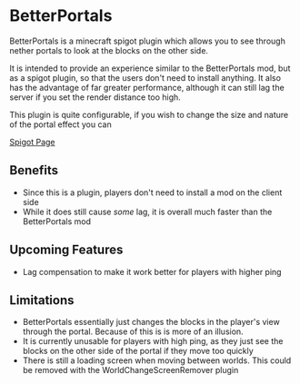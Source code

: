 # BetterPortals
BetterPortals is a minecraft spigot plugin which allows you to see through nether portals to look at the blocks on the other side.

It is intended to provide an experience similar to the BetterPortals mod, but as a spigot plugin, so that the users don't need to install anything. It also has the advantage of far greater performance, although it can still lag the server if you set the render distance too high.

This plugin is quite configurable, if you wish to change the size and nature of the portal effect you can

[Spigot Page](https://www.spigotmc.org/resources/betterportals.75409/)

## Benefits
* Since this is a plugin, players don't need to install a mod on the client side
* While it does still cause *some* lag, it is overall much faster than the BetterPortals mod

## Upcoming Features
* Lag compensation to make it work better for players with higher ping

## Limitations
* BetterPortals essentially just changes the blocks in the player's view through the portal. Because of this is is more of an illusion.
* It is currently unusable for players with high ping, as they just see the blocks on the other side of the portal if they move too quickly
* There is still a loading screen when moving between worlds. This could be removed with the WorldChangeScreenRemover plugin
